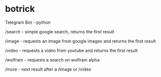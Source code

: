 # botrick
Telegram Bot - python

/search - simple google search, returns the first result

/image - requests an image from google images and returns the first result 

/video - requests a video from youtube and returns the first result

/wolfram - requests a search on wolfram alpha

/more - next result after a /image or /video
